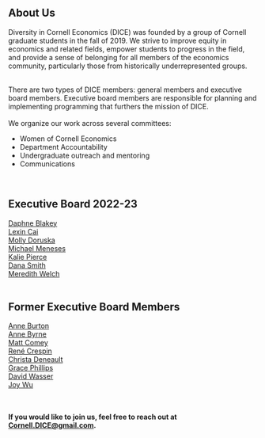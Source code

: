 <html lang="en">
  <head>
    <meta charset="utf-8">
    <meta name="description" content="About Us">
  
  </head>

        

<div class="page-header">
  <h2>About Us </h2>
</div>
Diversity in Cornell Economics (DICE) was founded by a group of Cornell graduate students in the fall of 2019. We strive to improve equity in economics and related fields, empower students to progress in the field, and provide a sense of belonging for all members of the economics community, particularly those from historically underrepresented groups.
<br>
<br>

There are two types of DICE members: general members and executive board members. Executive board members are responsible for planning and implementing programming that furthers the mission of DICE.
<br/>
<br/>
We organize our work across several committees:
<ul>
<li> Women of Cornell Economics </li>
<li> Department Accountability </li>
<li> Undergraduate outreach and mentoring </li>
<li> Communications </li>
</ul>
<br/>
   
<div class="page-header">
  <h2>Executive Board 2022-23</h2>
</div>
<a href="https://publicpolicy.cornell.edu/people/daphne-blakey/">Daphne Blakey</a>  
  <br/>
<a href="https://economics.cornell.edu/lexin-cai">Lexin Cai</a>
<br/>
<a href="http://barrett.dyson.cornell.edu/research/group/molly-doruska.html">Molly Doruska</a>
<br/>
<a href="">Michael Meneses</a>
<br/>
<a href="https://economics.cornell.edu/kalie-pierce-0">Kalie Pierce</a>
<br/>
<a href="https://danajsmith.com/">Dana Smith</a>
<br/>
<a href="https://www.human.cornell.edu/people/msw274">Meredith Welch</a>
<br/>
<br/>
 
<div class="page-header"> 
<h2>Former Executive Board Members</h2>
</div>
<a href="https://annemburton.com/">Anne Burton</a>
<br/>
<a href="https://www.econanne.com/">Anne Byrne</a>
<br/>
<a href="https://www.matthewcomey.com/">Matt Comey</a>
<br/>
<a href="https://www.renecrespin.com/">Ren&eacute; Crespin</a>
<br/>
<a href="https://www.christa-deneault.com/">Christa Deneault</a>
<br/>
<a href="https://economics.cornell.edu/grace-phillips">Grace Phillips</a>
<br/>
<a href="https://www.davidnwasser.com">David Wasser</a>
<br/>
<a href="https://joyzwu.github.io/">Joy Wu</a>
<br/>
<br/>
<br/>





    
<strong>If you would like to join us, feel free to reach out at Cornell.DICE@gmail.com.</strong>

<br/>
<br/>
<br/>
     
  <span id="lastModified"></span>
